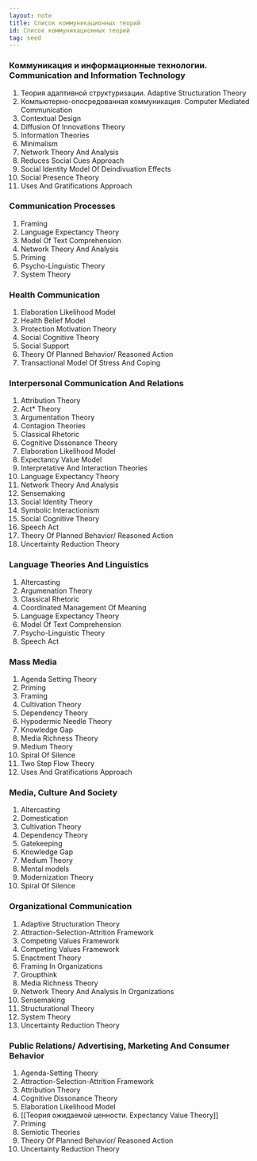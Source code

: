 ```yaml
---
layout: note
title: Список коммуникационных теорий
id: Список коммуникационных теорий
tag: seed
---
```


### Коммуникация и информационные технологии. Communication and Information Technology
1. Теория адаптивной структуризации. Adaptive Structuration Theory
2. Компьютерно-опосредованная коммуникация. Computer Mediated Communication
3. Contextual Design
4. Diffusion Of Innovations Theory
5. Information Theories
6. Minimalism
7. Network Theory And Analysis
8. Reduces Social Cues Approach
9. Social Identity Model Of Deindivuation Effects
10. Social Presence Theory
11. Uses And Gratifications Approach
### Communication Processes
1. Framing
2. Language Expectancy Theory
3. Model Of Text Comprehension
4. Network Theory And Analysis
5. Priming
6. Psycho-Linguistic Theory
7. System Theory
### Health Communication
1. Elaboration Likelihood Model
2. Health Belief Model
3. Protection Motivation Theory
4. Social Cognitive Theory
5. Social Support
6. Theory Of Planned Behavior/ Reasoned Action
7. Transactional Model Of Stress And Coping
### Interpersonal Communication And Relations
1. Attribution Theory
2. Act* Theory
3. Argumentation Theory
4. Contagion Theories
5. Classical Rhetoric
6. Cognitive Dissonance Theory
7. Elaboration Likelihood Model
8. Expectancy Value Model
9. Interpretative And Interaction Theories
10. Language Expectancy Theory
11. Network Theory And Analysis
12. Sensemaking
13. Social Identity Theory
14. Symbolic Interactionism
15. Social Cognitive Theory
16. Speech Act
17. Theory Of Planned Behavior/ Reasoned Action
18. Uncertainty Reduction Theory
### Language Theories And Linguistics
1. Altercasting
2. Argumenation Theory
3. Classical Rhetoric
4. Coordinated Management Of Meaning
5. Language Expectancy Theory
6. Model Of Text Comprehension
7. Psycho-Linguistic Theory
8. Speech Act
### Mass Media
1. Agenda Setting Theory
2. Priming
3. Framing
4. Cultivation Theory
5. Dependency Theory
6. Hypodermic Needle Theory
7. Knowledge Gap
8. Media Richness Theory
9. Medium Theory
10. Spiral Of Silence
11. Two Step Flow Theory
12. Uses And Gratifications Approach
### Media, Culture And Society
1. Altercasting
2. Domestication
3. Cultivation Theory
4. Dependency Theory
5. Gatekeeping
6. Knowledge Gap
7. Medium Theory
8. Mental models
9. Modernization Theory
10. Spiral Of Silence
### Organizational Communication
1. Adaptive Structuration Theory
2. Attraction-Selection-Attrition Framework
3. Competing Values Framework
4. Competing Values Framework
5. Enactment Theory
6. Framing In Organizations
7. Groupthink
8. Media Richness Theory
9. Network Theory And Analysis In Organizations
10. Sensemaking
11. Structurational Theory
12. System Theory
13. Uncertainty Reduction Theory
### Public Relations/ Advertising, Marketing And Consumer Behavior
1. Agenda-Setting Theory
2. Attraction-Selection-Attrition Framework
3. Attribution Theory
4. Cognitive Dissonance Theory
5. Elaboration Likelihood Model
6. [[Теория ожидаемой ценности. Expectancy Value Theory]]
7. Priming
8. Semiotic Theories
9. Theory Of Planned Behavior/ Reasoned Action
10. Uncertainty Reduction Theory